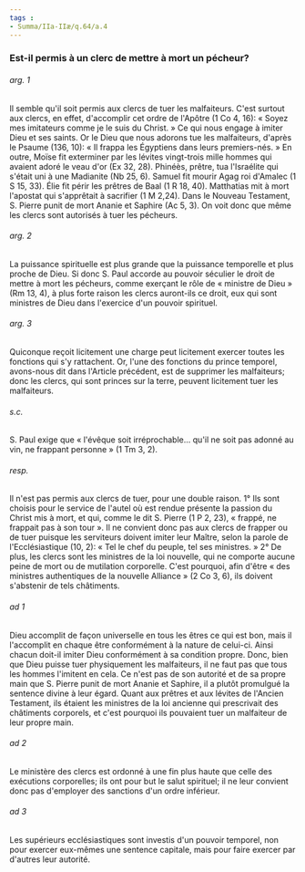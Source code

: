```yaml
---
tags : 
- Summa/IIa-IIæ/q.64/a.4
---
```


### Est-il permis à un clerc de mettre à mort un pécheur?

###### arg. 1
Il semble qu'il soit permis aux clercs de tuer les malfaiteurs. C'est surtout aux clercs, en effet, d'accomplir cet ordre de l'Apôtre (1 Co 4, 16): « Soyez mes imitateurs comme je le suis du Christ. » Ce qui nous engage à imiter Dieu et ses saints. Or le Dieu que nous adorons tue les malfaiteurs, d'après le Psaume (136, 10): « Il frappa les Égyptiens dans leurs premiers-nés. » En outre, Moïse fit exterminer par les lévites vingt-trois mille hommes qui avaient adoré le veau d'or (Ex 32, 28). Phinéès, prêtre, tua l'Israélite qui s'était uni à une Madianite (Nb 25, 6). Samuel fit mourir Agag roi d'Amalec (1 S 15, 33). Élie fit périr les prêtres de Baal (1 R 18, 40). Matthatias mit à mort l'apostat qui s'apprêtait à sacrifier (1 M 2,24). Dans le Nouveau Testament, S. Pierre punit de mort Ananie et Saphire (Ac 5, 3). On voit donc que même les clercs sont autorisés à tuer les pécheurs. 

###### arg. 2
La puissance spirituelle est plus grande que la puissance temporelle et plus proche de Dieu. Si donc S. Paul accorde au pouvoir séculier le droit de mettre à mort les pécheurs, comme exerçant le rôle de « ministre de Dieu » (Rm 13, 4), à plus forte raison les clercs auront-ils ce droit, eux qui sont ministres de Dieu dans l'exercice d'un pouvoir spirituel. 

###### arg. 3
Quiconque reçoit licitement une charge peut licitement exercer toutes les fonctions qui s'y rattachent. Or, l'une des fonctions du prince temporel, avons-nous dit dans l'Article précédent, est de supprimer les malfaiteurs; donc les clercs, qui sont princes sur la terre, peuvent licitement tuer les malfaiteurs. 

###### s.c.
S. Paul exige que « l'évêque soit irréprochable... qu'il ne soit pas adonné au vin, ne frappant personne » (1 Tm 3, 2). 

###### resp.
Il n'est pas permis aux clercs de tuer, pour une double raison. 1° Ils sont choisis pour le service de l'autel où est rendue présente la passion du Christ mis à mort, et qui, comme le dit S. Pierre (1 P 2, 23), « frappé, ne frappait pas à son tour ». Il ne convient donc pas aux clercs de frapper ou de tuer puisque les serviteurs doivent imiter leur Maître, selon la parole de l'Ecclésiastique (10, 2): « Tel le chef du peuple, tel ses ministres. » 2° De plus, les clercs sont les ministres de la loi nouvelle, qui ne comporte aucune peine de mort ou de mutilation corporelle. C'est pourquoi, afin d'être « des ministres authentiques de la nouvelle Alliance » (2 Co 3, 6), ils doivent s'abstenir de tels châtiments. 

###### ad 1
Dieu accomplit de façon universelle en tous les êtres ce qui est bon, mais il l'accomplit en chaque être conformément à la nature de celui-ci. Ainsi chacun doit-il imiter Dieu conformément à sa condition propre. Donc, bien que Dieu puisse tuer physiquement les malfaiteurs, il ne faut pas que tous les hommes l'imitent en cela. Ce n'est pas de son autorité et de sa propre main que S. Pierre punit de mort Ananie et Saphire, il a plutôt promulgué la sentence divine à leur égard. Quant aux prêtres et aux lévites de l'Ancien Testament, ils étaient les ministres de la loi ancienne qui prescrivait des châtiments corporels, et c'est pourquoi ils pouvaient tuer un malfaiteur de leur propre main. 

###### ad 2
Le ministère des clercs est ordonné à une fin plus haute que celle des exécutions corporelles; ils ont pour but le salut spirituel; il ne leur convient donc pas d'employer des sanctions d'un ordre inférieur. 

###### ad 3
Les supérieurs ecclésiastiques sont investis d'un pouvoir temporel, non pour exercer eux-mêmes une sentence capitale, mais pour faire exercer par d'autres leur autorité. 

